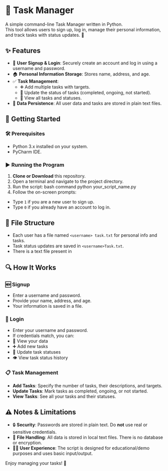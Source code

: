 # 📝 Task Manager

A simple command-line Task Manager written in Python.  
This tool allows users to sign up, log in, manage their personal information, and track tasks with status updates. 🚀

## ✨ Features

- 🔐 **User Signup & Login**: Securely create an account and log in using a username and password.
- 🏠 **Personal Information Storage**: Stores name, address, and age.
- ✅ **Task Management**:
  - ➕ Add multiple tasks with targets.
  - 🔄 Update the status of tasks (completed, ongoing, not started).
  - 👀 View all tasks and statuses.
- 💾 **Data Persistence**: All user data and tasks are stored in plain text files.

## 🚀 Getting Started

### 🛠️ Prerequisites

- Python 3.x installed on your system.
- PyCharm IDE.

### ▶️ Running the Program

1. **Clone or Download** this repository.
2. Open a terminal and navigate to the project directory.
3. Run the script:
 bash command
 python your_script_name.py
4. Follow the on-screen prompts:
- Type `1` if you are a new user to sign up.
- Type `0` if you already have an account to log in.

## 📁 File Structure

- Each user has a file named `<username> task.txt` for personal info and tasks.
- Task status updates are saved in `<username>Task.txt`.
- There is a text file present in 

## 🔍 How It Works

### 🆕 Signup

- Enter a username and password.
- Provide your name, address, and age.
- Your information is saved in a file.

### 🔑 Login

- Enter your username and password.
- If credentials match, you can:
- 📄 View your data
- ➕ Add new tasks
- 📝 Update task statuses
- 👁️ View task status history

### 📋 Task Management

- **Add Tasks**: Specify the number of tasks, their descriptions, and targets.
- **Update Tasks**: Mark tasks as completed, ongoing, or not started.
- **View Tasks**: See all your tasks and their statuses.

## ⚠️ Notes & Limitations

- 🔒 **Security**: Passwords are stored in plain text. Do **not** use real or sensitive credentials.
- 📂 **File Handling**: All data is stored in local text files. There is no database or encryption.
- 🧑‍💻 **User Experience**: The script is designed for educational/demo purposes and uses basic input/output.

Enjoy managing your tasks! 🎉
